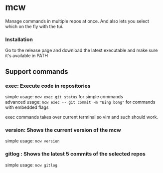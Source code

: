 # mcw

Manage commands in multiple repos at once. And also lets you select which on 
the fly with the tui.



### Installation

Go to the release page and download the latest executable and make sure it's
available in PATH


## Support commands

### exec: Execute code in repositories


simple usage: ``mcw exec git status`` for simple commands   
advanced usage: ``mcw exec -- git commit -m "Bing bong"`` for commands with embedded  flags

exec commands takes over current terminal so vim and such should work.


### version: Shows the current version of the mcw
simple usage: ``mcw version`` 


### gitlog : Shows the latest 5 commits of the selected repos
simple usage: ``mcw gitlog`` 


